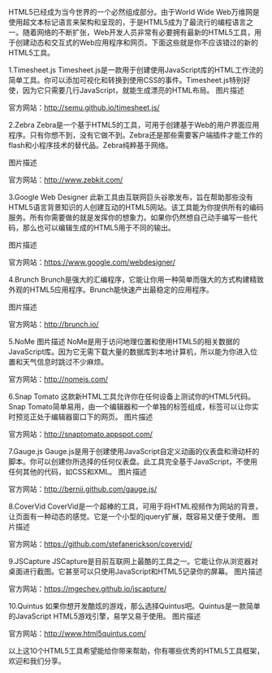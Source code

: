 HTML5已经成为当今世界的一个必然组成部分。由于World Wide Web万维网是使用超文本标记语言来架构和呈现的，于是HTML5成为了最流行的编程语言之一。随着网络的不断扩张，Web开发人员非常有必要拥有最新的HTML5工具，用于创建动态和交互式的Web应用程序和网页。下面这些就是你不应该错过的新的HTML5工具。

1.Timesheet.js
Timesheet.js是一款用于创建使用JavaScript库的HTML工作流的简单工具。你可以添加可视化和转换到使用CSS的事件。Timesheet.js特别好使，因为它只需要几行JavaScript，就能生成漂亮的HTML布局。
图片描述

官方网站：http://semu.github.io/timesheet.js/

2.Zebra
Zebra是一个基于HTML5的工具，可用于创建基于Web的用户界面应用程序。只有你想不到，没有它做不到。Zebra还是那些需要客户端插件才能工作的flash和小程序技术的替代品。Zebra纯粹基于网络。

图片描述

官方网站：http://www.zebkit.com/

3.Google Web Designer
此新工具由互联网巨头谷歌发布，旨在帮助那些没有HTML5语言背景知识的人创建互动的HTML5网站。该工具能为你提供所有的编码服务。所有你需要做的就是发挥你的想象力。如果你仍然想自己动手编写一些代码，那么也可以编辑生成的HTML5用于不同的输出。

图片描述

官方网站：https://www.google.com/webdesigner/

4.Brunch
Brunch是强大的汇编程序，它能让你用一种简单而强大的方式构建精致外观的HTML5应用程序。Brunch能快速产出最稳定的应用程序。

图片描述

官方网站：http://brunch.io/

5.NoMe
图片描述
NoMe是用于访问地理位置和使用HTML5的相关数据的JavaScript库。因为它无需下载大量的数据库到本地计算机，所以能为你进入位置和天气信息时跳过不少麻烦。

官方网站：http://nomejs.com/

6.Snap Tomato
这款新HTML工具允许你在任何设备上测试你的HTML5代码。Snap Tomato简单易用，由一个编辑器和一个单独的标签组成，标签可以让你实时预览正处于编辑器窗口下的网页。
图片描述

官方网站：http://snaptomato.appspot.com/

7.Gauge.js
Gauge.js是用于创建使用JavaScript自定义动画的仪表盘和滑动杆的脚本。你可以创建你所选择的任何仪表盘。此工具完全基于JavaScript，不使用任何其他的代码，如CSS和XML。
图片描述

官方网站：http://bernii.github.com/gauge.js/

8.CoverVid
CoverVid是一个超棒的工具，可用于将HTML视频作为网站的背景，让页面有一种动态的感觉。它是一个小型的jquery扩展，既容易又便于使用。
图片描述

官方网站：https://github.com/stefanerickson/covervid/

9.JSCapture
JSCapture是目前互联网上最酷的工具之一。它能让你从浏览器对桌面进行截图。它甚至可以只使用JavaScript和HTML5记录你的屏幕。
图片描述

官方网站：https://mgechev.github.io/jscapture/

10.Quintus
如果你想开发酷炫的游戏，那么选择Quintus吧。Quintus是一款简单的JavaScript HTML5游戏引擎，易学又易于使用。
图片描述

官方网站：http://www.html5quintus.com/

以上这10个HTML5工具希望能给你带来帮助，你有哪些优秀的HTML5工具框架，欢迎和我们分享。
